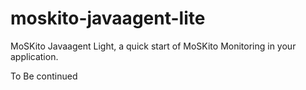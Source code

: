 # moskito-javaagent-lite
MoSKito Javaagent Light, a quick start of MoSKito Monitoring in your application.

To Be continued
